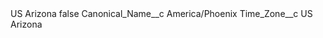<?xml version="1.0" encoding="UTF-8"?>
<CustomMetadata xmlns="http://soap.sforce.com/2006/04/metadata" xmlns:xsi="http://www.w3.org/2001/XMLSchema-instance" xmlns:xsd="http://www.w3.org/2001/XMLSchema">
    <label>US Arizona</label>
    <protected>false</protected>
    <values>
        <field>Canonical_Name__c</field>
        <value xsi:type="xsd:string">America/Phoenix</value>
    </values>
    <values>
        <field>Time_Zone__c</field>
        <value xsi:type="xsd:string">US Arizona</value>
    </values>
</CustomMetadata>
